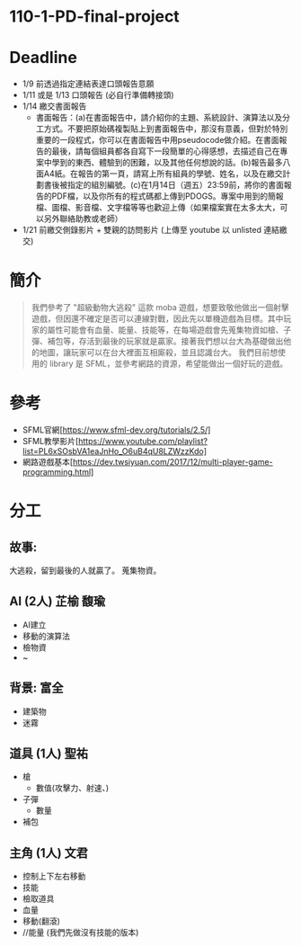 # 110-1-PD-final-project
# Deadline
- 1/9 前透過指定連結表達口頭報告意願
- 1/11 或是 1/13 口頭報告 (必自行準備轉接頭)
- 1/14 繳交書面報告
  - 書面報告：(a)在書面報告中，請介紹你的主題、系統設計、演算法以及分工方式。不要把原始碼複製貼上到書面報告中，那沒有意義，但對於特別重要的一段程式，你可以在書面報告中用pseudocode做介紹。在書面報告的最後，請每個組員都各自寫下一段簡單的心得感想，去描述自己在專案中學到的東西、體驗到的困難，以及其他任何想說的話。(b)報告最多八面A4紙。在報告的第一頁，請寫上所有組員的學號、姓名，以及在繳交計劃書後被指定的組別編號。(c)在1月14日（週五）23:59前，將你的書面報告的PDF檔，以及你所有的程式碼都上傳到PDOGS。專案中用到的簡報檔、圖檔、影音檔、文字檔等等也歡迎上傳（如果檔案實在太多太大，可以另外聯絡助教或老師） 
 - 1/21 前繳交側錄影片 + 雙親的訪問影片 (上傳至 youtube 以 unlisted 連結繳交)
# 簡介
>我們參考了 "超級動物大逃殺" 這款 moba 遊戲，想要致敬他做出一個射擊遊戲，但因還不確定是否可以連線對戰，因此先以單機遊戲為目標。其中玩家的屬性可能會有血量、能量、技能等，在每場遊戲會先蒐集物資如槍、子彈、補包等，存活到最後的玩家就是贏家。接著我們想以台大為基礎做出他的地圖，讓玩家可以在台大裡面互相廝殺，並且認識台大。
我們目前想使用的 library 是 SFML，並參考網路的資源，希望能做出一個好玩的遊戲。
# 參考
- SFML官網[https://www.sfml-dev.org/tutorials/2.5/]
- SFML教學影片[https://www.youtube.com/playlist?list=PL6xSOsbVA1eaJnHo_O6uB4qU8LZWzzKdo]
- 網路遊戲基本[https://dev.twsiyuan.com/2017/12/multi-player-game-programming.html]

# 分工
## 故事:
大逃殺，留到最後的人就贏了。
蒐集物資。

## AI (2人) 芷榆 馥瑜
- AI建立
- 移動的演算法
- 檢物資
- ~

## 背景: 富全
- 建築物
- 迷霧

## 道具 (1人) 聖祐
- 槍
  - 數值(攻擊力、射速、)
- 子彈
  - 數量
- 補包

## 主角 (1人) 文君
- 控制上下左右移動
- 技能
- 檢取道具
- 血量
- 移動(翻滾)
- //能量 (我們先做沒有技能的版本)
